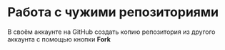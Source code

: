 # **Работа с чужими репозиториями**
В своём аккаунте на GitHub создать копию репозитория из другого аккаунта с помощью кнопки **Fork**